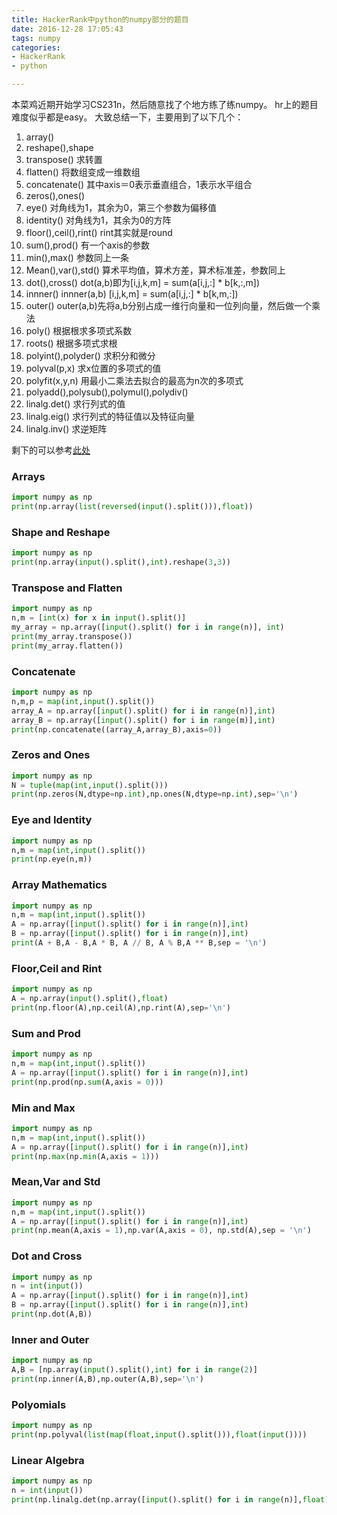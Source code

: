 ```yaml
---
title: HackerRank中python的numpy部分的题目
date: 2016-12-28 17:05:43
tags: numpy
categories:
- HackerRank
- python

---
```


本菜鸡近期开始学习CS231n，然后随意找了个地方练了练numpy。
hr上的题目难度似乎都是easy。
大致总结一下，主要用到了以下几个：
<!--more-->
1. array()
2. reshape(),shape
3. transpose() 求转置
4. flatten() 将数组变成一维数组
5. concatenate() 其中axis＝0表示垂直组合，1表示水平组合
6. zeros(),ones()
7. eye() 对角线为1，其余为0，第三个参数为偏移值
8. identity() 对角线为1，其余为0的方阵
9. floor(),ceil(),rint() rint其实就是round
10. sum(),prod() 有一个axis的参数
11. min(),max() 参数同上一条
12. Mean(),var(),std() 算术平均值，算术方差，算术标准差，参数同上
13. dot(),cross() dot(a,b)即为[i,j,k,m] = sum(a[i,j,:] * b[k,:,m])
14. innner() innner(a,b) [i,j,k,m] = sum(a[i,j,:] * b[k,m,:])
15. outer() outer(a,b)先将a,b分别占成一维行向量和一位列向量，然后做一个乘法
16. poly() 根据根求多项式系数
17. roots() 根据多项式求根
18. polyint(),polyder() 求积分和微分
19. polyval(p,x) 求x位置的多项式的值
20. polyfit(x,y,n) 用最小二乘法去拟合的最高为n次的多项式
21. polyadd(),polysub(),polymul(),polydiv()
22. linalg.det() 求行列式的值
23. linalg.eig() 求行列式的特征值以及特征向量
24. linalg.inv() 求逆矩阵  

剩下的可以参考[此处](https://docs.scipy.org/doc/numpy/reference/routines.linalg.html)

### Arrays

```python
import numpy as np
print(np.array(list(reversed(input().split())),float))
```

### Shape and Reshape

```python
import numpy as np
print(np.array(input().split(),int).reshape(3,3))
```

### Transpose and Flatten
```python
import numpy as np
n,m = [int(x) for x in input().split()]
my_array = np.array([input().split() for i in range(n)], int)
print(my_array.transpose())
print(my_array.flatten())
```
### Concatenate
```python
import numpy as np
n,m,p = map(int,input().split())
array_A = np.array([input().split() for i in range(n)],int)
array_B = np.array([input().split() for i in range(m)],int)
print(np.concatenate((array_A,array_B),axis=0))
```

### Zeros and Ones
```python
import numpy as np
N = tuple(map(int,input().split()))
print(np.zeros(N,dtype=np.int),np.ones(N,dtype=np.int),sep='\n')
```

### Eye and Identity
```python
import numpy as np
n,m = map(int,input().split())
print(np.eye(n,m))
```
### Array Mathematics
```python
import numpy as np
n,m = map(int,input().split())
A = np.array([input().split() for i in range(n)],int)
B = np.array([input().split() for i in range(n)],int)
print(A + B,A - B,A * B, A // B, A % B,A ** B,sep = '\n')
```

### Floor,Ceil and Rint
```python
import numpy as np
A = np.array(input().split(),float)
print(np.floor(A),np.ceil(A),np.rint(A),sep='\n')
```

### Sum and Prod
```python
import numpy as np
n,m = map(int,input().split())
A = np.array([input().split() for i in range(n)],int)
print(np.prod(np.sum(A,axis = 0)))
```

### Min and Max
```python
import numpy as np
n,m = map(int,input().split())
A = np.array([input().split() for i in range(n)],int)
print(np.max(np.min(A,axis = 1)))
```

### Mean,Var and Std
```python
import numpy as np
n,m = map(int,input().split())
A = np.array([input().split() for i in range(n)],int)
print(np.mean(A,axis = 1),np.var(A,axis = 0), np.std(A),sep = '\n')
```
### Dot and Cross
```python
import numpy as np
n = int(input())
A = np.array([input().split() for i in range(n)],int)
B = np.array([input().split() for i in range(n)],int)
print(np.dot(A,B))
```

### Inner and Outer
```python
import numpy as np
A,B = [np.array(input().split(),int) for i in range(2)]
print(np.inner(A,B),np.outer(A,B),sep='\n')
```

### Polyomials
```python
import numpy as np
print(np.polyval(list(map(float,input().split())),float(input())))
```
### Linear Algebra
```python
import numpy as np
n = int(input())
print(np.linalg.det(np.array([input().split() for i in range(n)],float)))
```
